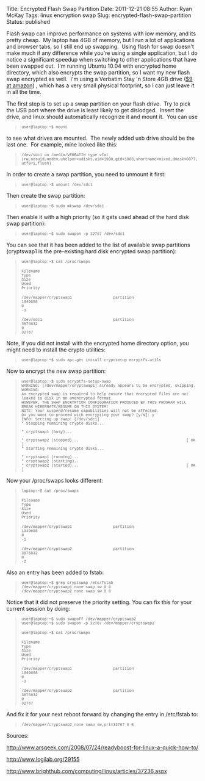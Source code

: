 Title: Encrypted Flash Swap Partition
Date: 2011-12-21 08:55
Author: Ryan McKay
Tags: linux encryption swap
Slug: encrypted-flash-swap-partition
Status: published

Flash swap can improve performance on systems with low memory, and its pretty cheap.  My laptop has 4GB of memory, but I run a lot of applications and browser tabs, so I still end up swapping.  Using flash for swap doesn't make much if any difference while you're using a single application, but I do notice a significant speedup when switching to other applications that have been swapped out.  I'm running Ubuntu 10.04 with encrypted home directory, which also encrypts the swap partition, so I want my new flash swap encrypted as well.  I'm using a Verbatim Stay 'n Store 4GB drive ([\$9 at amazon](http://amzn.com/B004BLIQDC)) , which has a very small physical footprint, so I can just leave it in all the time.  

  

The first step is to set up a swap partition on your flash drive.  Try to pick the USB port where the drive is least likely to get dislodged.  Insert the drive, and linux should automatically recognize it and mount it.  You can use  

> </p>
>
> <span style="font-family: 'Courier New', Courier, monospace; font-size: x-small;">user@laptop:~\$ mount</span>

</p>

to see what drives are mounted.  The newly added usb drive should be the last one.  For example, mine looked like this:  

> </p>
>
> <span style="font-family: 'Courier New', Courier, monospace; font-size: x-small;">/dev/sdc1 on /media/VERBATIM type vfat (rw,nosuid,nodev,uhelper=udisks,uid=1000,gid=1000,shortname=mixed,dmask=0077,utf8=1,flush)</span>

</p>

In order to create a swap partition, you need to unmount it first:  

> </p>
>
> <span style="font-family: 'Courier New', Courier, monospace; font-size: x-small;">user@laptop:~\$ umount /dev/sdc1</span>

</p>

Then create the swap partition:  

> </p>
>
> <span style="font-family: 'Courier New', Courier, monospace; font-size: x-small;">user@laptop:~\$ sudo mkswap /dev/sdc1</span>

</p>

Then enable it with a high priority (so it gets used ahead of the hard disk swap partition):  

> </p>
>
> <span style="font-family: 'Courier New', Courier, monospace; font-size: x-small;">user@laptop:~\$ sudo swapon -p 32767 /dev/sdc1</span>

</p>

You can see that it has been added to the list of available swap partitions (cryptswap1 is the pre-existing hard disk encrypted swap partition):  

> </p>
>
> <span style="font-family: 'Courier New', Courier, monospace; font-size: x-small;">user@laptop:~\$ cat /proc/swaps</span>  
>
> <span style="font-family: 'Courier New', Courier, monospace; font-size: x-small;">Filename<span class="Apple-tab-span" style="white-space: pre;"> </span>Type<span class="Apple-tab-span" style="white-space: pre;"> </span>Size<span class="Apple-tab-span" style="white-space: pre;"> </span>Used<span class="Apple-tab-span" style="white-space: pre;"> </span>Priority</span>  
>
> <span style="font-family: 'Courier New', Courier, monospace; font-size: x-small;">/dev/mapper/cryptswap1                  partition<span class="Apple-tab-span" style="white-space: pre;"> </span>1949688<span class="Apple-tab-span" style="white-space: pre;"> </span>0<span class="Apple-tab-span" style="white-space: pre;"> </span>-1</span>  
>
> <span style="font-family: 'Courier New', Courier, monospace; font-size: x-small;">/dev/sdc1                               partition<span class="Apple-tab-span" style="white-space: pre;"> </span>3875832<span class="Apple-tab-span" style="white-space: pre;"> </span>0<span class="Apple-tab-span" style="white-space: pre;"> </span>32767</span>

</p>

<div>

</p>

Note, if you did not install with the encrypted home directory option, you might need to install the crypto utilities:  

> </p>
>
> <span style="font-family: 'Courier New', Courier, monospace; font-size: x-small;">user@laptop:~\$ sudo apt-get install cryptsetup ecryptfs-utils</span>

</p>

Now to encrypt the new swap partition:

</div>

</p>

<div>

</p>

> </p>
>
> <span style="font-family: 'Courier New', Courier, monospace; font-size: x-small;">user@laptop:~\$ sudo ecryptfs-setup-swap  
> WARNING: \[/dev/mapper/cryptswap1\] already appears to be encrypted, skipping.  
> WARNING:  
> An encrypted swap is required to help ensure that encrypted files are not leaked to disk in an unencrypted format.  
> HOWEVER, THE SWAP ENCRYPTION CONFIGURATION PRODUCED BY THIS PROGRAM WILL BREAK HIBERNATE/RESUME ON THIS SYSTEM!  
> NOTE: Your suspend/resume capabilities will not be affected.  
> Do you want to proceed with encrypting your swap? \[y/N\]: y  
> INFO: Setting up swap: \[/dev/sdc1\]  
> \* Stopping remaining crypto disks...                                            
> \* cryptswap1 (busy)...                                                          
> \* cryptswap2 (stopped)...                                               \[ OK \]  
> \* Starting remaining crypto disks...                                            
> \* cryptswap1 (running)...                                                      
> \* cryptswap2 (starting)..  
> \* cryptswap2 (started)...                                               \[ OK \] </span>

</p>

</div>

</p>

<div>

</p>

<span style="font-family: inherit;">Now your /proc/swaps looks different:</span>

</div>

</p>

> </p>
>
> <span style="font-family: 'Courier New', Courier, monospace; font-size: x-small;">laptop:~\$ cat /proc/swaps</span>  
>
> <span style="font-family: 'Courier New', Courier, monospace; font-size: x-small;">Filename<span class="Apple-tab-span" style="white-space: pre;"> </span>Type<span class="Apple-tab-span" style="white-space: pre;"> </span>Size<span class="Apple-tab-span" style="white-space: pre;"> </span>Used<span class="Apple-tab-span" style="white-space: pre;"> </span>Priority</span>  
>
> <span style="font-family: 'Courier New', Courier, monospace; font-size: x-small;">/dev/mapper/cryptswap1                  partition<span class="Apple-tab-span" style="white-space: pre;"> </span>1949688<span class="Apple-tab-span" style="white-space: pre;"> </span>0<span class="Apple-tab-span" style="white-space: pre;"> </span>-1</span>  
>
> <span style="font-family: 'Courier New', Courier, monospace; font-size: x-small;">/dev/mapper/cryptswap2                  partition<span class="Apple-tab-span" style="white-space: pre;"> </span>3875832<span class="Apple-tab-span" style="white-space: pre;"> </span>0<span class="Apple-tab-span" style="white-space: pre;"> </span>-2</span>

</p>

<div>

</p>

<div>

</p>

<span style="font-family: inherit;">Also an entry has been added to fstab:</span>

</div>

</p>

<div>

</p>

> </p>
>
> <span style="font-family: 'Courier New', Courier, monospace; font-size: x-small;">user@laptop:~\$ grep cryptswap /etc/fstab  
> /dev/mapper/cryptswap1 none swap sw 0 0  
> /dev/mapper/cryptswap2 none swap sw 0 0</span>

</p>

</div>

</p>

Notice that it did not preserve the priority setting. You can fix this for your current session by doing:  

> </p>
>
> <span style="font-family: 'Courier New', Courier, monospace; font-size: x-small;">user@laptop:~\$ sudo swapoff /dev/mapper/cryptswap2  
> </span><span style="font-family: 'Courier New', Courier, monospace; font-size: x-small;">user@laptop:~\$ sudo swapon -p 32767 /dev/mapper/cryptswap2</span>  
>
> <span style="font-family: 'Courier New', Courier, monospace; font-size: x-small;">user@laptop:~\$ cat /proc/swaps</span>  
>
> <span style="font-family: 'Courier New', Courier, monospace; font-size: x-small;">Filename<span class="Apple-tab-span" style="white-space: pre;"> </span>Type<span class="Apple-tab-span" style="white-space: pre;"> </span>Size<span class="Apple-tab-span" style="white-space: pre;"> </span>Used<span class="Apple-tab-span" style="white-space: pre;"> </span>Priority</span>  
>
> <span style="font-family: 'Courier New', Courier, monospace; font-size: x-small;">/dev/mapper/cryptswap1                  partition<span class="Apple-tab-span" style="white-space: pre;"> </span>1949688<span class="Apple-tab-span" style="white-space: pre;"> </span>0<span class="Apple-tab-span" style="white-space: pre;"> </span>-1</span>  
>
> <span style="font-family: 'Courier New', Courier, monospace; font-size: x-small;">/dev/mapper/cryptswap2                  partition<span class="Apple-tab-span" style="white-space: pre;"> </span>3875832<span class="Apple-tab-span" style="white-space: pre;"> </span>0<span class="Apple-tab-span" style="white-space: pre;"> </span>32767</span>

</p>

<div>

</p>

And fix it for your next reboot forward by changing the entry in /etc/fstab to:  

<div>

</p>

> </p>
>
> <span style="font-family: 'Courier New', Courier, monospace; font-size: x-small;">/dev/mapper/cryptswap2 none swap sw,pri=32767 0 0</span>

</p>

</div>

</p>

<div>

</p>

  

</div>

</p>

  

<span style="font-family: inherit;">Sources:</span>  

<http://www.arsgeek.com/2008/07/24/readyboost-for-linux-a-quick-how-to/>  

<http://www.logilab.org/29155>  

<http://www.brighthub.com/computing/linux/articles/37236.aspx>

</div>

</p>

</div>

</p>
